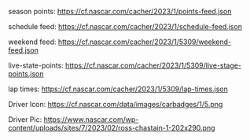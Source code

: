 season points: https://cf.nascar.com/cacher/2023/1/points-feed.json

schedule feed: https://cf.nascar.com/cacher/2023/1/schedule-feed.json

weekend feed: https://cf.nascar.com/cacher/2023/1/5309/weekend-feed.json

live-state-points: https://cf.nascar.com/cacher/2023/1/5309/live-stage-points.json

lap times: https://cf.nascar.com/cacher/2023/1/5309/lap-times.json

Driver Icon: https://cf.nascar.com/data/images/carbadges/1/5.png

Driver Pic: https://www.nascar.com/wp-content/uploads/sites/7/2023/02/ross-chastain-1-202x290.png